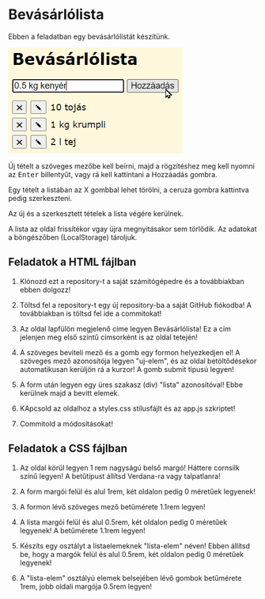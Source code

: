 # Bevásárlólista

Ebben a feladatban egy bevásárlólistát készítünk.

![Alt text](image.png)

Új tételt a szöveges mezőbe kell beírni, majd a rögzítéshez meg kell nyomni az <kbd>Enter</kbd> billentyűt, vagy rá kell kattintani a Hozzáadás gombra.

Egy tételt a listában az X gombbal lehet törölni, a ceruza gombra kattintva pedig szerkeszteni.

Az új és a szerkesztett tételek a lista végére kerülnek.

A lista az oldal frissítékor vgay újra megnyitásakor sem törlődik. Az adatokat a böngészőben (LocalStorage) tároljuk.

## Feladatok a HTML fájlban

1. Klónozd ezt a repository-t a saját számítógépedre és a továbbiakban ebben dolgozz!

1. Töltsd fel a repository-t egy új repository-ba a saját GitHub fiókodba! A továbbiakban is töltsd fel ide a commitokat!

1. Az oldal lapfülön megjelenő címe legyen Bevásárlólista! Ez a cím jelenjen meg első szintű címsorként is az oldal tetején!

1. A szöveges beviteli mező és a gomb egy formon helyezkedjen el! A szöveges mező azonosítója legyen "uj-elem", és az oldal betöltődésekor automatikusan kerüljön rá a kurzor! A gomb submit típusú legyen!

1. A form után legyen egy üres szakasz (div) "lista" azonosítóval! Ebbe kerülnek majd a bevitt elemek.

1. KApcsold az oldalhoz a styles.css stílusfájlt és az app.js szkriptet!

1. Commitold a módosításokat!

## Feladatok a CSS fájlban

1. Az oldal körül legyen 1 rem nagyságú belső margó! Háttere cornsilk színű legyen! A betűtípust állítsd Verdana-ra vagy talpatlanra!

1. A form margói felül és alul 1rem, két oldalon pedig 0 méretűek legyenek!

1. A formon lévő szöveges mező betűmérete 1.1rem legyen!

1. A lista margói felül és alul 0.5rem, két oldalon pedig 0 méretűek legyenek! A betűmérete 1.1rem legyen!

1. Készíts egy osztályt a listaelemeknek "lista-elem" néven! Ebben állítsd be, hogy a margók felül és alul 0.5rem, két oldalon pedig 0 méretűek legyenek!

1. A "lista-elem" osztályú elemek belsejében lévő gombok betűmérete 1rem, jobb oldali margója 0.5rem legyen!


